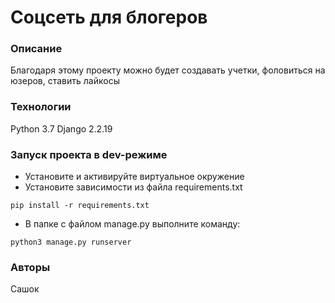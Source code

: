 # Соцсеть для блогеров
### Описание
Благодаря этому проекту можно будет создавать учетки, фоловиться на юзеров, ставить лайкосы
### Технологии
Python 3.7
Django 2.2.19
### Запуск проекта в dev-режиме
- Установите и активируйте виртуальное окружение
- Установите зависимости из файла requirements.txt
```
pip install -r requirements.txt
``` 
- В папке с файлом manage.py выполните команду:
```
python3 manage.py runserver
```
### Авторы
Сашок 